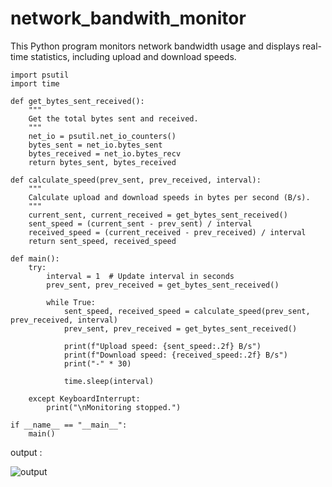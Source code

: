 # network_bandwith_monitor
This Python program monitors network bandwidth usage and displays real-time statistics, including upload and download speeds.

```
import psutil
import time

def get_bytes_sent_received():
    """
    Get the total bytes sent and received.
    """
    net_io = psutil.net_io_counters()
    bytes_sent = net_io.bytes_sent
    bytes_received = net_io.bytes_recv
    return bytes_sent, bytes_received

def calculate_speed(prev_sent, prev_received, interval):
    """
    Calculate upload and download speeds in bytes per second (B/s).
    """
    current_sent, current_received = get_bytes_sent_received()
    sent_speed = (current_sent - prev_sent) / interval
    received_speed = (current_received - prev_received) / interval
    return sent_speed, received_speed

def main():
    try:
        interval = 1  # Update interval in seconds
        prev_sent, prev_received = get_bytes_sent_received()

        while True:
            sent_speed, received_speed = calculate_speed(prev_sent, prev_received, interval)
            prev_sent, prev_received = get_bytes_sent_received()

            print(f"Upload speed: {sent_speed:.2f} B/s")
            print(f"Download speed: {received_speed:.2f} B/s")
            print("-" * 30)

            time.sleep(interval)

    except KeyboardInterrupt:
        print("\nMonitoring stopped.")

if __name__ == "__main__":
    main()
```
output :

![output](https://github.com/Zorgod-x/network_bandwith_monitor/assets/99272119/5b2a9697-62b5-43d4-898b-26f6007ba371)
